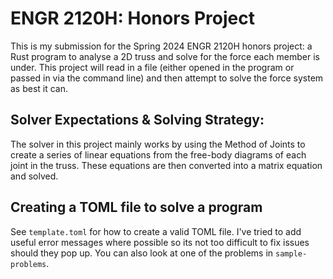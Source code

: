 # ENGR 2120H: Honors Project
This is my submission for the Spring 2024 ENGR 2120H honors project: a Rust program to analyse a 2D truss 
and solve for the force each member is under. This project will read in a file (either opened in the program 
or passed in via the command line) and then attempt to solve the force system as best it can.

## Solver Expectations & Solving Strategy:
The solver in this project mainly works by using the Method of Joints to create a series of linear equations from the
free-body diagrams of each joint in the truss. These equations are then converted into a matrix equation and solved. 

## Creating a TOML file to solve a program
See ```template.toml``` for how to create a valid TOML file. I've tried to add useful error messages where possible so
its not too difficult to fix issues should they pop up. You can also look at one of the problems in ```sample-problems```.